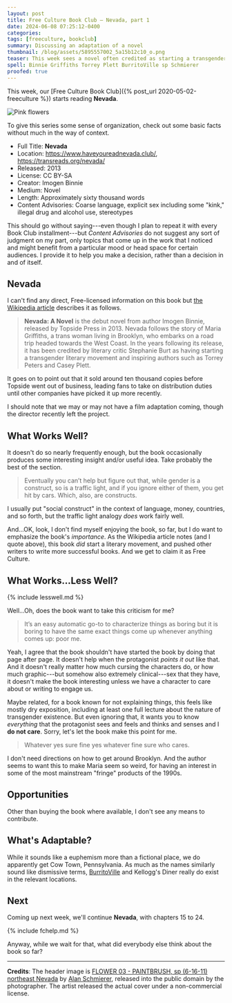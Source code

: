 ```yaml
---
layout: post
title: Free Culture Book Club — Nevada, part 1
date: 2024-06-08 07:25:12-0400
categories:
tags: [freeculture, bookclub]
summary: Discussing an adaptation of a novel
thumbnail: /blog/assets/5895557002_5a15b12c10_o.png
teaser: This week sees a novel often credited as starting a transgender literary movement.
spell: Binnie Griffiths Torrey Plett BurritoVille sp Schmierer
proofed: true
---
```


This week, our [Free Culture Book Club]({% post_url 2020-05-02-freeculture %}) starts reading **Nevada**.

![Pink flowers](/blog/assets/5895557002_5a15b12c10_o.png "If this looks like a placeholder image...well, you've probably made worse assessments.")

To give this series some sense of organization, check out some basic facts without much in the way of context.

 * Full Title:  **Nevada**
 * Location:  <https://www.haveyoureadnevada.club/>, <https://transreads.org/nevada/>
 * Released:  2013
 * License:  CC BY-SA
 * Creator:  Imogen Binnie
 * Medium:  Novel
 * Length:  Approximately sixty thousand words
 * Content Advisories:  Coarse language, explicit sex including some "kink," illegal drug and alcohol use, stereotypes

This should go without saying---even though I plan to repeat it with every Book Club installment---but *Content Advisories* do not suggest any sort of judgment on my part, only topics that come up in the work that I noticed and might benefit from a particular mood or head space for certain audiences.  I provide it to help you make a decision, rather than a decision in and of itself.

## Nevada

I can't find any direct, Free-licensed information on this book but [the Wikipedia article](https://en.wikipedia.org/wiki/Nevada_%28Binnie_novel%29) describes it as follows.

 > **Nevada: A Novel** is the debut novel from author Imogen Binnie, released by Topside Press in 2013. Nevada follows the story of Maria Griffiths, a trans woman living in Brooklyn, who embarks on a road trip headed towards the West Coast. In the years following its release, it has been credited by literary critic Stephanie Burt as having starting a transgender literary movement and inspiring authors such as Torrey Peters and Casey Plett.

It goes on to point out that it sold around ten thousand copies before Topside went out of business, leading fans to take on distribution duties until other companies have picked it up more recently.

I should note that we may or may not have a film adaptation coming, though the director recently left the project.

## What Works Well?

It doesn't do so nearly frequently enough, but the book occasionally produces some interesting insight and/or useful idea.  Take probably the best of the section.

 > Eventually you can’t help but figure out that, while gender is a construct, so is a traffic light, and if you ignore either of them, you get hit by cars. Which, also, are constructs.

I usually put "social construct" in the context of language, money, countries, and so forth, but the traffic light analogy *does* work fairly well.

And...OK, look, I don't find myself enjoying the book, so far, but I do want to emphasize the book's *importance*.  As the Wikipedia article notes (and I quote above), this book *did* start a literary movement, and pushed other writers to write more successful books.  And we get to claim it as Free Culture.

## What Works...Less Well?

{% include lesswell.md %}

Well...Oh, does the book want to take this criticism for me?

 > It’s an easy automatic go-to to characterize things as boring but it is boring to have the same exact things come up whenever anything comes up: poor me.

Yeah, I agree that the book shouldn't have started the book by doing that page after page.  It doesn't help when the protagonist *points it out* like that.  And it doesn't really matter how much cursing the characters do, or how much graphic---but somehow also extremely clinical---sex that they have, it doesn't make the book interesting unless we have a character to care about or writing to engage us.

Maybe related, for a book known for not explaining things, this feels like mostly dry exposition, including at least one full lecture about the nature of transgender existence.  But even ignoring that, it wants you to know *everything* that the protagonist sees and feels and thinks and senses and I **do not care**.  Sorry, let's let the book make this point for me.

 > Whatever yes sure fine yes whatever fine sure who cares.

I don't need directions on how to get around Brooklyn.  And the author seems to want this to make Maria seem so weird, for having an interest in some of the most mainstream "fringe" products of the 1990s.

## Opportunities

Other than buying the book where available, I don't see any means to contribute.

## What's Adaptable?

While it sounds like a euphemism more than a fictional place, we do apparently get Cow Town, Pennsylvania.  As much as the names similarly sound like dismissive terms, [BurritoVille](https://en.wikipedia.org/wiki/BurritoVille) and Kellogg's Diner really do exist in the relevant locations.

## Next

Coming up next week, we'll continue **Nevada**, with chapters 15 to 24.

{% include fchelp.md %}

Anyway, while we wait for that, what did everybody else think about the book so far?

* * *

**Credits**:  The header image is [FLOWER 03 - PAINTBRUSH, sp (6-16-11) northeast Nevada](https://www.flickr.com/photos/8101022@N05/5895557002) by [Alan Schmierer](https://www.flickr.com/photos/sloalan/), released into the public domain by the photographer.  The artist released the actual cover under a non-commercial license.
